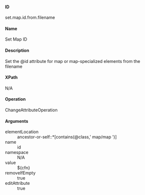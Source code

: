 #### ID
set.map.id.from.filename

#### Name
Set Map ID

#### Description
Set the @id attribute for map or map-specialized elements from the filename

#### XPath
N/A

#### Operation
ChangeAttributeOperation

#### Arguments
<dl>
    <dt>elementLocation</dt>
    <dd>ancestor-or-self::*[contains(@class,' map/map ')]</dd>
    <dt>name</dt>
    <dd>id</dd>
    <dt>namespace</dt>
    <dd>N/A</dd>
    <dt>value</dt>
    <dd>${cfn}</dd>
    <dt>removeIfEmpty</dt>
    <dd>true</dd>
    <dt>editAttribute</dt>
    <dd>true</dd>
</dl>
